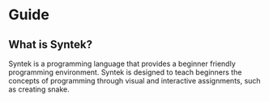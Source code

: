 # Guide

## What is Syntek?
Syntek is a programming language that provides a beginner friendly programming environment. Syntek is designed to teach beginners the concepts of programming through visual and interactive assignments, such as creating snake.
